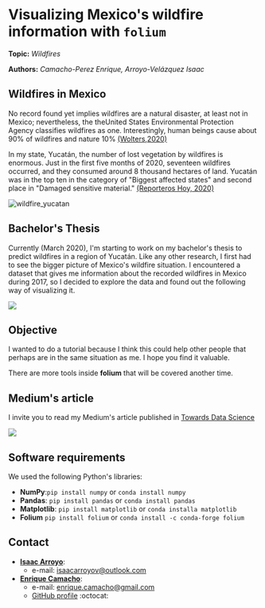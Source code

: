 
# Visualizing Mexico's wildfire information with `folium`
**Topic:** _Wildfires_

**Authors:** _Camacho-Perez Enrique, Arroyo-Velázquez Isaac_

## Wildfires in Mexico

No record found yet implies wildfires are a natural disaster, at least not in Mexico; nevertheless, the theUnited States Environmental Protection Agency classifies wildfires as one. Interestingly, human beings cause about 90% of wildfires and nature 10% [(Wolters,2020)](https://www.nationalgeographic.com/environment/natural-disasters/wildfires/)

In my state, Yucatán, the number of lost vegetation by wildfires is enormous. Just in the first five months of 2020, seventeen wildfires occurred, and they consumed around 8 thousand hectares of land. Yucatán was in the top ten in the category of "Biggest affected states" and second place in "Damaged sensitive material." [(Reporteros Hoy, 2020)](https://reporteroshoy.mx/noticias/yucatan-sigue-en-el-top-ten-de-los-incendios-forestales/)

![wildfire_yucatan](https://reporteroshoy.mx/noticias/wp-content/uploads/2020/05/INCENDIOS_FORESTALES-1.jpg)

## Bachelor's Thesis

Currently (March 2020), I'm starting to work on my bachelor's thesis to predict wildfires in a region of Yucatán. Like any other research, I first had to see the bigger picture of Mexico's wildfire situation. I encountered a dataset that gives me information about the recorded wildfires in Mexico during 2017, so I decided to explore the data and found out the following way of visualizing it.

![](https://bn02pap001files.storage.live.com/y4mdpISs_jIi_KptSwCthqMCXEZ-xryAxsDqvI_4GrHMGHbFvqhgu-0Jt28305NRuuwOH1zuz-FQerUN1ezGZac8LRgl-536Q_4sbHYlf1uwaPjkyp-eeP5duX69YgClBM528ej7B26X-TrZQHUAZAg0qYwOQCdZdxz05MCD-zkT0BM0IZ3g_x7YBR5_Sya4VMOUit1NLb-rd2jt2dYqfez0g/circles_duration_affected_area.png?psid=1&width=2704&height=1622)

## Objective

I wanted to do a tutorial because I think this could help other people that perhaps are in the same situation as me. I hope you find it valuable.

There are more tools inside **folium** that will be covered another time.

## Medium's article
I invite you to read my Medium's article published in [Towards Data Science](https://towardsdatascience.com)

![](https://bn02pap001files.storage.live.com/y4mIxD7cfs12DUVafE1LSnxtuq5EW9MhMVwUWBfWWToQHkGGWpvOUVXFvxFf4jQM4JmJJhCdqauZQCl-4QHqKVBf9trZomEktshQMbjWPn_diGhT4TZJAydoaDLN2VZsWvAiRMefdMs5RFOjegSyKWEjppHfFl5wXuZosqwjS0xHROTifLMVn3rsSSJM5EG5M2SOIbdfBLxTVt9mp79lxOPsg/TDS_wildfires_article.jpeg?psid=1&width=745&height=938)

## Software requirements

We used the following Python's libraries:

- **NumPy**:`pip install numpy` or `conda install numpy`
- **Pandas**: `pip install pandas` or `conda install pandas`
- **Matplotlib**: `pip install matplotlib` or `conda installa matplotlib`
- **Folium** `pip install folium` or `conda install -c conda-forge folium`

## Contact
* [**Isaac Arroyo**](https://www.linkedin.com/in/isaacarroyov/):
  * e-mail: isaacarroyov@outlook.com
* [**Enrique Camacho**](https://www.linkedin.com/in/ekamacho/):
  * e-mail: enrique.camacho@gmail.com
  * [GitHub profile](https://github.com/enriquecamacho) :octocat:
